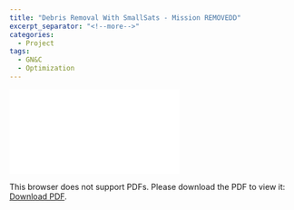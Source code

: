 ```yaml
---
title: "Debris Removal With SmallSats - Mission REMOVEDD"
excerpt_separator: "<!--more-->"
categories:
  - Project
tags:
  - GN&C
  - Optimization
---
```


<object data="/assets/REMOVEDD/Mission_REMOVEDD.pdf" type="application/pdf" width="700px" height="700px">
    <embed src="/assets/REMOVEDD/Mission_REMOVEDD.pdf">
        <p>This browser does not support PDFs. Please download the PDF to view it: <a href="/assets/REMOVEDD/Mission_REMOVEDD.pdf">Download PDF</a>.</p>
    </embed>
</object>
